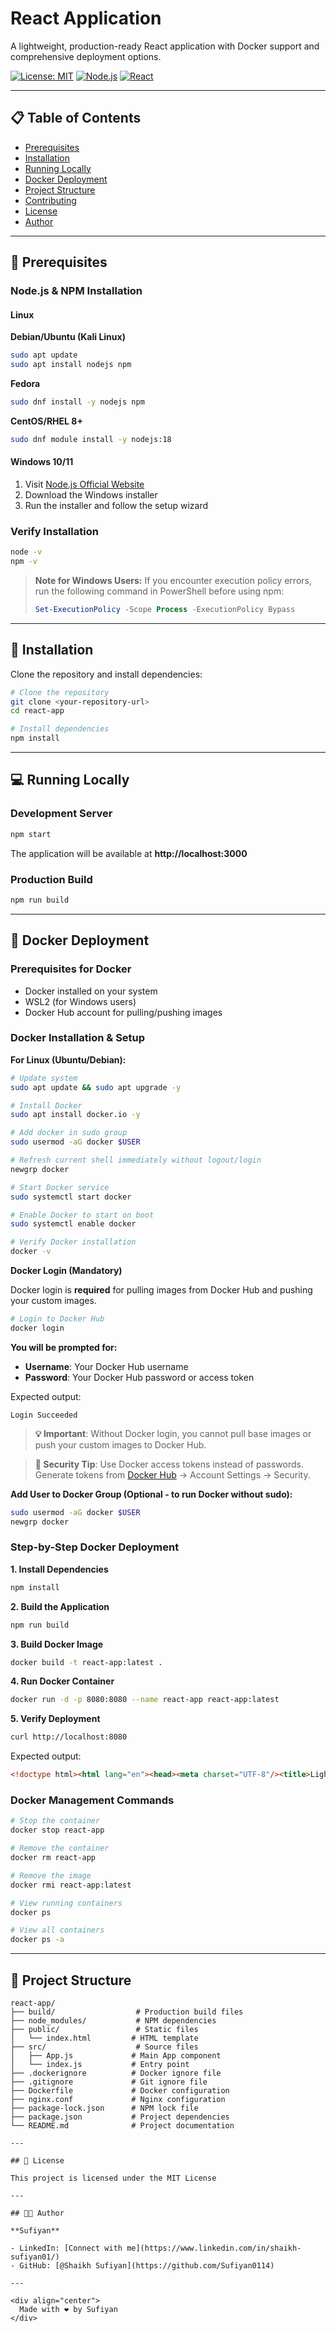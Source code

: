 # React Application

A lightweight, production-ready React application with Docker support and comprehensive deployment options.

[![License: MIT](https://img.shields.io/badge/License-MIT-blue.svg)](https://opensource.org/licenses/MIT)
[![Node.js](https://img.shields.io/badge/node-%3E%3D18.0.0-brightgreen)](https://nodejs.org/)
[![React](https://img.shields.io/badge/react-18.x-61dafb)](https://reactjs.org/)

---

## 📋 Table of Contents

- [Prerequisites](#prerequisites)
- [Installation](#installation)
- [Running Locally](#running-locally)
- [Docker Deployment](#docker-deployment)
- [Project Structure](#project-structure)
- [Contributing](#contributing)
- [License](#license)
- [Author](#author)

---

## 🔧 Prerequisites

### Node.js & NPM Installation

#### Linux

**Debian/Ubuntu (Kali Linux)**
```bash
sudo apt update
sudo apt install nodejs npm
```

**Fedora**
```bash
sudo dnf install -y nodejs npm
```

**CentOS/RHEL 8+**
```bash
sudo dnf module install -y nodejs:18
```

#### Windows 10/11

1. Visit [Node.js Official Website](https://nodejs.org/en/download)
2. Download the Windows installer
3. Run the installer and follow the setup wizard

### Verify Installation

```bash
node -v
npm -v
```

> **Note for Windows Users:** If you encounter execution policy errors, run the following command in PowerShell before using npm:
> ```powershell
> Set-ExecutionPolicy -Scope Process -ExecutionPolicy Bypass
> ```

---

## 🚀 Installation

Clone the repository and install dependencies:

```bash
# Clone the repository
git clone <your-repository-url>
cd react-app

# Install dependencies
npm install
```

---

## 💻 Running Locally

### Development Server

```bash
npm start
```

The application will be available at **http://localhost:3000**

### Production Build

```bash
npm run build
```

---

## 🐳 Docker Deployment

### Prerequisites for Docker

- Docker installed on your system
- WSL2 (for Windows users)
- Docker Hub account for pulling/pushing images

### Docker Installation & Setup

**For Linux (Ubuntu/Debian):**
```bash
# Update system
sudo apt update && sudo apt upgrade -y

# Install Docker
sudo apt install docker.io -y

# Add docker in sudo group
sudo usermod -aG docker $USER

# Refresh current shell immediately without logout/login  
newgrp docker             

# Start Docker service
sudo systemctl start docker

# Enable Docker to start on boot
sudo systemctl enable docker

# Verify Docker installation
docker -v
```

**Docker Login (Mandatory)**

Docker login is **required** for pulling images from Docker Hub and pushing your custom images.

```bash
# Login to Docker Hub
docker login
```

**You will be prompted for:**
- **Username**: Your Docker Hub username
- **Password**: Your Docker Hub password or access token

Expected output:
```
Login Succeeded
```

> **💡 Important**: Without Docker login, you cannot pull base images or push your custom images to Docker Hub.

> **🔐 Security Tip**: Use Docker access tokens instead of passwords. Generate tokens from [Docker Hub](https://hub.docker.com) → Account Settings → Security.

**Add User to Docker Group (Optional - to run Docker without sudo):**
```bash
sudo usermod -aG docker $USER
newgrp docker
```

### Step-by-Step Docker Deployment

**1. Install Dependencies**
```bash
npm install
```

**2. Build the Application**
```bash
npm run build
```

**3. Build Docker Image**
```bash
docker build -t react-app:latest .
```

**4. Run Docker Container**
```bash
docker run -d -p 8080:8080 --name react-app react-app:latest
```

**5. Verify Deployment**
```bash
curl http://localhost:8080
```

Expected output:
```html
<!doctype html><html lang="en"><head><meta charset="UTF-8"/><title>Lightweight React App</title><script defer="defer" src="/static/js/main.d2075b9f.js"></script></head><body><div id="root"></div></body></html>
```

### Docker Management Commands

```bash
# Stop the container
docker stop react-app

# Remove the container
docker rm react-app

# Remove the image
docker rmi react-app:latest

# View running containers
docker ps

# View all containers
docker ps -a
```

---

## 📁 Project Structure

```
react-app/
├── build/                  # Production build files
├── node_modules/           # NPM dependencies
├── public/                 # Static files
│   └── index.html         # HTML template
├── src/                    # Source files
│   ├── App.js             # Main App component
│   └── index.js           # Entry point
├── .dockerignore          # Docker ignore file
├── .gitignore             # Git ignore file
├── Dockerfile             # Docker configuration
├── nginx.conf             # Nginx configuration
├── package-lock.json      # NPM lock file
├── package.json           # Project dependencies
└── README.md              # Project documentation

---

## 📄 License

This project is licensed under the MIT License

---

## 👨‍💻 Author

**Sufiyan**

- LinkedIn: [Connect with me](https://www.linkedin.com/in/shaikh-sufiyan01/)
- GitHub: [@Shaikh Sufiyan](https://github.com/Sufiyan0114)

---

<div align="center">
  Made with ❤️ by Sufiyan
</div>